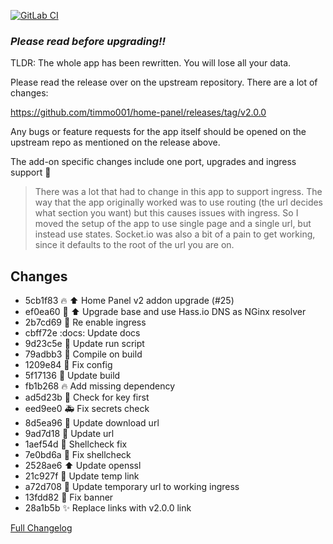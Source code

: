 [![GitLab CI][gitlabci-shield]][gitlabci]

### ***Please read before upgrading!!***

TLDR: The whole app has been rewritten. You will lose all your data.

Please read the release over on the upstream repository. There are a lot of changes:

https://github.com/timmo001/home-panel/releases/tag/v2.0.0

Any bugs or feature requests for the app itself should be opened on the upstream repo as mentioned on the release above.

The add-on specific changes include one port, upgrades and ingress support :tada: 

> There was a lot that had to change in this app to support ingress. The way that the app originally worked was to use routing (the url decides what section you want) but this causes issues with ingress. So I moved the setup of the app to use single page and a single url, but instead use states. Socket.io was also a bit of a pain to get working, since it defaults to the root of the url you are on.

## Changes

- 5cb1f83 :fire: :arrow_up: Home Panel v2 addon upgrade (#25) 
- ef0ea60 :hammer: :arrow_up: Upgrade base and use Hass.io DNS as NGinx resolver 
- 2b7cd69 :hammer: Re enable ingress 
- cbff72e :docs: Update docs 
- 9d23c5e :hammer: Update run script 
- 79adbb3 :hammer: Compile on build 
- 1209e84 :hammer: Fix config 
- 5f17136 :hammer: Update build 
- fb1b268 :fire: Add missing dependency 
- ad5d23b :hammer: Check for key first 
- eed9ee0 :ambulance: Fix secrets check 
- 8d5ea96 :hammer: Update download url 
- 9ad7d18 :hammer: Update url 
- 1aef54d :shirt: Shellcheck fix 
- 7e0bd6a :shirt: Fix shellcheck 
- 2528ae6 :arrow_up: Update openssl 
- 21c927f :hammer: Update temp link 
- a72d708 :hammer: Update temporary url to working ingress 
- 13fdd82 :hammer: Fix banner 
- 28a1b5b :sparkles: Replace links with v2.0.0 link 

[Full Changelog][changelog]

[changelog]: https://github.com/hassio-addons/addon-home-panel/compare/v0.5.0...v1.0.0
[gitlabci-shield]: https://gitlab.com/hassio-addons/addon-home-panel/badges/v1.0.0/pipeline.svg
[gitlabci]: https://gitlab.com/hassio-addons/addon-home-panel/pipelines
